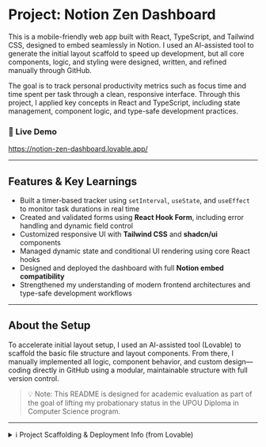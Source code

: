# Project: Notion Zen Dashboard

This is a mobile-friendly web app built with React, TypeScript, and Tailwind CSS, designed to embed seamlessly in Notion. I used an AI-assisted tool to generate the initial layout scaffold to speed up development, but all core components, logic, and styling were designed, written, and refined manually through GitHub.

The goal is to track personal productivity metrics such as focus time and time spent per task through a clean, responsive interface. Through this project, I applied key concepts in React and TypeScript, including state management, component logic, and type-safe development practices.

### 🔗 Live Demo  
https://notion-zen-dashboard.lovable.app/

---

## Features & Key Learnings

- Built a timer-based tracker using `setInterval`, `useState`, and `useEffect` to monitor task durations in real time  
- Created and validated forms using **React Hook Form**, including error handling and dynamic field control  
- Customized responsive UI with **Tailwind CSS** and **shadcn/ui** components  
- Managed dynamic state and conditional UI rendering using core React hooks  
- Designed and deployed the dashboard with full **Notion embed compatibility**  
- Strengthened my understanding of modern frontend architectures and type-safe development workflows  

---

## About the Setup

To accelerate initial layout setup, I used an AI-assisted tool (Lovable) to scaffold the basic file structure and layout components. From there, I manually implemented all logic, component behavior, and custom design—coding directly in GitHub using a modular, maintainable structure with full version control.

> 💡 Note: This README is designed for academic evaluation as part of the goal of lifting my probationary status in the UPOU Diploma in Computer Science program.

---

<details>
<summary>ℹ️ Project Scaffolding & Deployment Info (from Lovable)</summary>

### URL  
https://lovable.dev/projects/9706c1c5-398c-4184-bf44-f1659b767ddc

### Editing Options

You can:
- Edit via the [Lovable interface](https://lovable.dev/projects/9706c1c5-398c-4184-bf44-f1659b767ddc)
- Clone and edit locally via GitHub and push changes
- Use GitHub Codespaces
- Directly edit files within GitHub

### Local Setup

```sh
git clone <YOUR_GIT_URL>
cd <YOUR_PROJECT_NAME>
npm i
npm run dev
